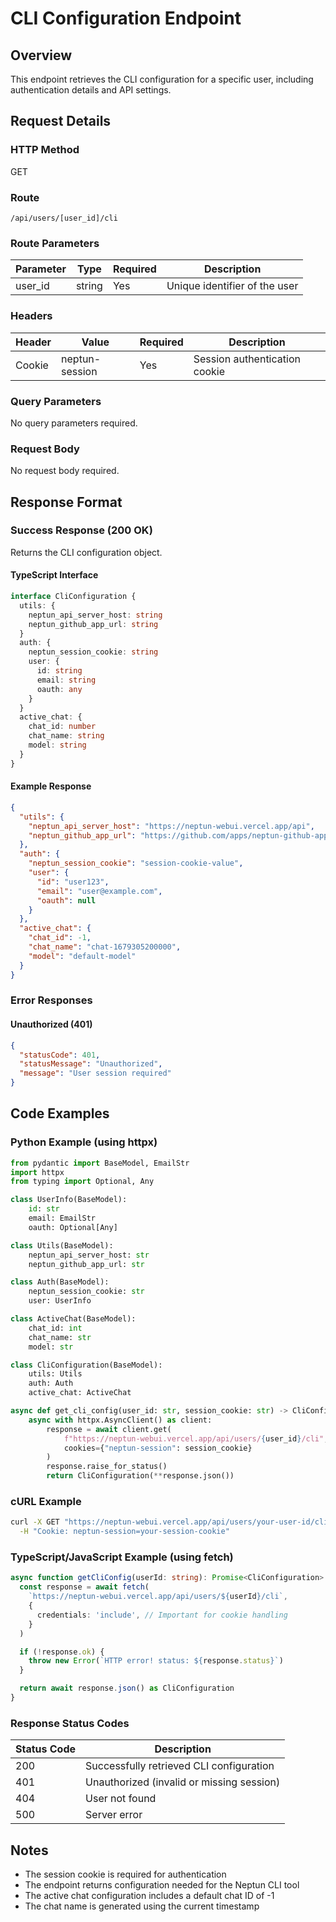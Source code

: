 # CLI Configuration Endpoint

## Overview

This endpoint retrieves the CLI configuration for a specific user, including authentication details and API settings.

## Request Details

### HTTP Method

GET

### Route

`/api/users/[user_id]/cli`

### Route Parameters

| Parameter | Type   | Required | Description                   |
| --------- | ------ | -------- | ----------------------------- |
| user_id   | string | Yes      | Unique identifier of the user |

### Headers

| Header | Value          | Required | Description                   |
| ------ | -------------- | -------- | ----------------------------- |
| Cookie | neptun-session | Yes      | Session authentication cookie |

### Query Parameters

No query parameters required.

### Request Body

No request body required.

## Response Format

### Success Response (200 OK)

Returns the CLI configuration object.

#### TypeScript Interface

```typescript
interface CliConfiguration {
  utils: {
    neptun_api_server_host: string
    neptun_github_app_url: string
  }
  auth: {
    neptun_session_cookie: string
    user: {
      id: string
      email: string
      oauth: any
    }
  }
  active_chat: {
    chat_id: number
    chat_name: string
    model: string
  }
}
```

#### Example Response

```json
{
  "utils": {
    "neptun_api_server_host": "https://neptun-webui.vercel.app/api",
    "neptun_github_app_url": "https://github.com/apps/neptun-github-app/installations/new"
  },
  "auth": {
    "neptun_session_cookie": "session-cookie-value",
    "user": {
      "id": "user123",
      "email": "user@example.com",
      "oauth": null
    }
  },
  "active_chat": {
    "chat_id": -1,
    "chat_name": "chat-1679305200000",
    "model": "default-model"
  }
}
```

### Error Responses

#### Unauthorized (401)

```json
{
  "statusCode": 401,
  "statusMessage": "Unauthorized",
  "message": "User session required"
}
```

## Code Examples

### Python Example (using httpx)

```python
from pydantic import BaseModel, EmailStr
import httpx
from typing import Optional, Any

class UserInfo(BaseModel):
    id: str
    email: EmailStr
    oauth: Optional[Any]

class Utils(BaseModel):
    neptun_api_server_host: str
    neptun_github_app_url: str

class Auth(BaseModel):
    neptun_session_cookie: str
    user: UserInfo

class ActiveChat(BaseModel):
    chat_id: int
    chat_name: str
    model: str

class CliConfiguration(BaseModel):
    utils: Utils
    auth: Auth
    active_chat: ActiveChat

async def get_cli_config(user_id: str, session_cookie: str) -> CliConfiguration:
    async with httpx.AsyncClient() as client:
        response = await client.get(
            f"https://neptun-webui.vercel.app/api/users/{user_id}/cli",
            cookies={"neptun-session": session_cookie}
        )
        response.raise_for_status()
        return CliConfiguration(**response.json())
```

### cURL Example

```bash
curl -X GET "https://neptun-webui.vercel.app/api/users/your-user-id/cli" \
  -H "Cookie: neptun-session=your-session-cookie"
```

### TypeScript/JavaScript Example (using fetch)

```typescript
async function getCliConfig(userId: string): Promise<CliConfiguration> {
  const response = await fetch(
    `https://neptun-webui.vercel.app/api/users/${userId}/cli`,
    {
      credentials: 'include', // Important for cookie handling
    }
  )

  if (!response.ok) {
    throw new Error(`HTTP error! status: ${response.status}`)
  }

  return await response.json() as CliConfiguration
}
```

### Response Status Codes

| Status Code | Description                               |
| ----------- | ----------------------------------------- |
| 200         | Successfully retrieved CLI configuration  |
| 401         | Unauthorized (invalid or missing session) |
| 404         | User not found                            |
| 500         | Server error                              |

## Notes

- The session cookie is required for authentication
- The endpoint returns configuration needed for the Neptun CLI tool
- The active chat configuration includes a default chat ID of -1
- The chat name is generated using the current timestamp
